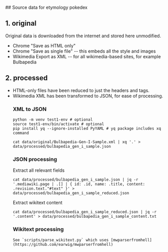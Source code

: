 ## Source data for etymology pokedex

## 1. original

Original data is downloaded from the internet and stored here unmodified.

- Chrome "Save as HTML only"
- Chrome "Save as single file" -- this embeds all the style and images
- Wikimedia Export as XML -- for all wikimedia-based sites, for example Bulbapedia

## 2. processed

- HTML-only files have been reduced to just the headers and <table> tags.
- Wikimedia XML has been transformed to JSON, for ease of processing.

### XML to JSON

    python -m venv test1-env # optional
    source test1-env/bin/activate # optional
    pip install yq --ignore-installed PyYAML # yq package includes xq command

    cat data/original/Bulbapedia-Gen-I-Sample.xml | xq '.' > data/processed/bulbapedia_gen_i_sample.json

### JSON processing

Extract all relevant fields

    cat data/processed/bulbapedia_gen_i_sample.json | jq -r '.mediawiki.page | .[] | { id: .id, name: .title, content: .revision.text."#text" }' > data/processed/bulbapedia_gen_i_sample_reduced.json

Extract wikitext content

    cat data/processed/bulbapedia_gen_i_sample_reduced.json | jq -r '.content' > data/processed/bulbapedia_gen_i_sample_content.txt

### Wikitext processing

    See `scripts/parse_wikitext.py` which uses [mwparserfromhell](https://github.com/earwig/mwparserfromhell)

